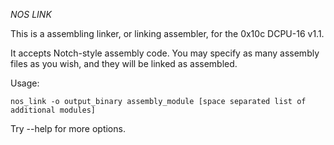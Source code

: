 _NOS LINK_

This is a assembling linker, or linking assembler, for the 0x10c DCPU-16 v1.1.

It accepts Notch-style assembly code. You may specify as many assembly files as you wish, and they will be linked as assembled.

Usage:

    nos_link -o output_binary assembly_module [space separated list of additional modules]

Try --help for more options.